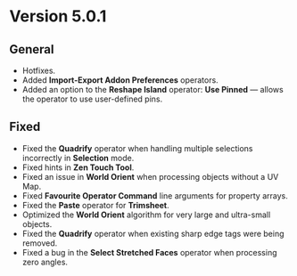 # Version 5.0.1

## General

- Hotfixes.
- Added **Import-Export Addon Preferences** operators.
- Added an option to the **Reshape Island** operator: **Use Pinned** — allows the operator to use user-defined pins.

## Fixed

- Fixed the **Quadrify** operator when handling multiple selections incorrectly in **Selection** mode.
- Fixed hints in **Zen Touch Tool**.
- Fixed an issue in **World Orient** when processing objects without a UV Map.
- Fixed **Favourite Operator Command** line arguments for property arrays.
- Fixed the **Paste** operator for **Trimsheet**.
- Optimized the **World Orient** algorithm for very large and ultra-small objects.
- Fixed the **Quadrify** operator when existing sharp edge tags were being removed.
- Fixed a bug in the **Select Stretched Faces** operator when processing zero angles.